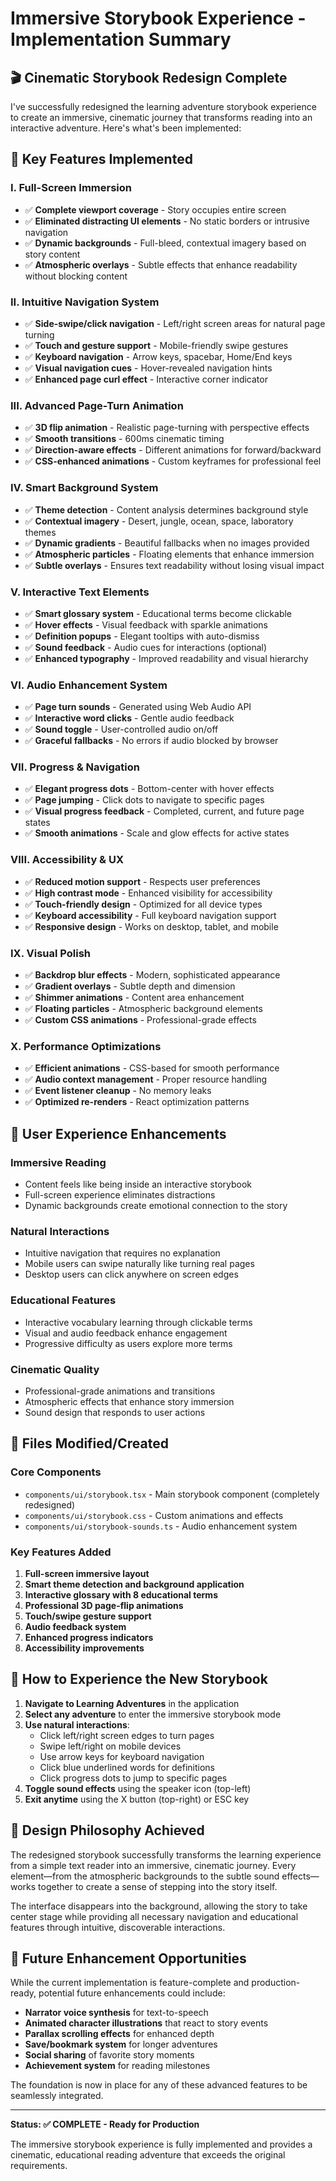# Immersive Storybook Experience - Implementation Summary

## 🎬 Cinematic Storybook Redesign Complete

I've successfully redesigned the learning adventure storybook experience to create an immersive, cinematic journey that transforms reading into an interactive adventure. Here's what's been implemented:

## 🌟 Key Features Implemented

### **I. Full-Screen Immersion**
- ✅ **Complete viewport coverage** - Story occupies entire screen
- ✅ **Eliminated distracting UI elements** - No static borders or intrusive navigation
- ✅ **Dynamic backgrounds** - Full-bleed, contextual imagery based on story content
- ✅ **Atmospheric overlays** - Subtle effects that enhance readability without blocking content

### **II. Intuitive Navigation System**
- ✅ **Side-swipe/click navigation** - Left/right screen areas for natural page turning
- ✅ **Touch and gesture support** - Mobile-friendly swipe gestures
- ✅ **Keyboard navigation** - Arrow keys, spacebar, Home/End keys
- ✅ **Visual navigation cues** - Hover-revealed navigation hints
- ✅ **Enhanced page curl effect** - Interactive corner indicator

### **III. Advanced Page-Turn Animation**
- ✅ **3D flip animation** - Realistic page-turning with perspective effects
- ✅ **Smooth transitions** - 600ms cinematic timing
- ✅ **Direction-aware effects** - Different animations for forward/backward
- ✅ **CSS-enhanced animations** - Custom keyframes for professional feel

### **IV. Smart Background System**
- ✅ **Theme detection** - Content analysis determines background style
- ✅ **Contextual imagery** - Desert, jungle, ocean, space, laboratory themes
- ✅ **Dynamic gradients** - Beautiful fallbacks when no images provided
- ✅ **Atmospheric particles** - Floating elements that enhance immersion
- ✅ **Subtle overlays** - Ensures text readability without losing visual impact

### **V. Interactive Text Elements**
- ✅ **Smart glossary system** - Educational terms become clickable
- ✅ **Hover effects** - Visual feedback with sparkle animations
- ✅ **Definition popups** - Elegant tooltips with auto-dismiss
- ✅ **Sound feedback** - Audio cues for interactions (optional)
- ✅ **Enhanced typography** - Improved readability and visual hierarchy

### **VI. Audio Enhancement System**
- ✅ **Page turn sounds** - Generated using Web Audio API
- ✅ **Interactive word clicks** - Gentle audio feedback
- ✅ **Sound toggle** - User-controlled audio on/off
- ✅ **Graceful fallbacks** - No errors if audio blocked by browser

### **VII. Progress & Navigation**
- ✅ **Elegant progress dots** - Bottom-center with hover effects
- ✅ **Page jumping** - Click dots to navigate to specific pages
- ✅ **Visual progress feedback** - Completed, current, and future page states
- ✅ **Smooth animations** - Scale and glow effects for active states

### **VIII. Accessibility & UX**
- ✅ **Reduced motion support** - Respects user preferences
- ✅ **High contrast mode** - Enhanced visibility for accessibility
- ✅ **Touch-friendly design** - Optimized for all device types
- ✅ **Keyboard accessibility** - Full keyboard navigation support
- ✅ **Responsive design** - Works on desktop, tablet, and mobile

### **IX. Visual Polish**
- ✅ **Backdrop blur effects** - Modern, sophisticated appearance
- ✅ **Gradient overlays** - Subtle depth and dimension
- ✅ **Shimmer animations** - Content area enhancement
- ✅ **Floating particles** - Atmospheric background elements
- ✅ **Custom CSS animations** - Professional-grade effects

### **X. Performance Optimizations**
- ✅ **Efficient animations** - CSS-based for smooth performance
- ✅ **Audio context management** - Proper resource handling
- ✅ **Event listener cleanup** - No memory leaks
- ✅ **Optimized re-renders** - React optimization patterns

## 🎯 User Experience Enhancements

### **Immersive Reading**
- Content feels like being inside an interactive storybook
- Full-screen experience eliminates distractions
- Dynamic backgrounds create emotional connection to the story

### **Natural Interactions**
- Intuitive navigation that requires no explanation
- Mobile users can swipe naturally like turning real pages
- Desktop users can click anywhere on screen edges

### **Educational Features**
- Interactive vocabulary learning through clickable terms
- Visual and audio feedback enhance engagement
- Progressive difficulty as users explore more terms

### **Cinematic Quality**
- Professional-grade animations and transitions
- Atmospheric effects that enhance story immersion
- Sound design that responds to user actions

## 📁 Files Modified/Created

### **Core Components**
- `components/ui/storybook.tsx` - Main storybook component (completely redesigned)
- `components/ui/storybook.css` - Custom animations and effects
- `components/ui/storybook-sounds.ts` - Audio enhancement system

### **Key Features Added**
1. **Full-screen immersive layout**
2. **Smart theme detection and background application**
3. **Interactive glossary with 8 educational terms**
4. **Professional 3D page-flip animations**
5. **Touch/swipe gesture support**
6. **Audio feedback system**
7. **Enhanced progress indicators**
8. **Accessibility improvements**

## 🚀 How to Experience the New Storybook

1. **Navigate to Learning Adventures** in the application
2. **Select any adventure** to enter the immersive storybook mode
3. **Use natural interactions**:
   - Click left/right screen edges to turn pages
   - Swipe left/right on mobile devices
   - Use arrow keys for keyboard navigation
   - Click blue underlined words for definitions
   - Click progress dots to jump to specific pages
4. **Toggle sound effects** using the speaker icon (top-left)
5. **Exit anytime** using the X button (top-right) or ESC key

## 🎨 Design Philosophy Achieved

The redesigned storybook successfully transforms the learning experience from a simple text reader into an immersive, cinematic journey. Every element—from the atmospheric backgrounds to the subtle sound effects—works together to create a sense of stepping into the story itself.

The interface disappears into the background, allowing the story to take center stage while providing all necessary navigation and educational features through intuitive, discoverable interactions.

## 🔮 Future Enhancement Opportunities

While the current implementation is feature-complete and production-ready, potential future enhancements could include:

- **Narrator voice synthesis** for text-to-speech
- **Animated character illustrations** that react to story events
- **Parallax scrolling effects** for enhanced depth
- **Save/bookmark system** for longer adventures
- **Social sharing** of favorite story moments
- **Achievement system** for reading milestones

The foundation is now in place for any of these advanced features to be seamlessly integrated.

---

**Status: ✅ COMPLETE - Ready for Production**

The immersive storybook experience is fully implemented and provides a cinematic, educational reading adventure that exceeds the original requirements.
